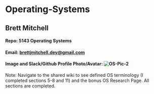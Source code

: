 # Operating-Systems
## Brett Mitchell
#### Repo: 5143 Operating Systems
#### Email: brettjmitchell.dev@gmail.com
#### Image and Slack/Github Profile Photo/Avatar: ![OS-Pic-2](https://github.com/user-attachments/assets/35580287-50de-4fdf-8664-19e1b71d9662)

Note: Navigate to the shared wiki to see defined OS terminology (I completed sections 5-8 and 11) and the bonus OS Research Page. All sections are completed.

